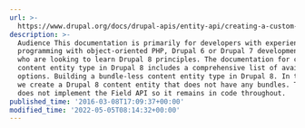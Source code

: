 ```yaml
---
url: >-
  https://www.drupal.org/docs/drupal-apis/entity-api/creating-a-custom-content-entity
description: >-
  Audience This documentation is primarily for developers with experience
  programming with object-oriented PHP, Drupal 6 or Drupal 7 development, and
  who are looking to learn Drupal 8 principles. The documentation for creating a
  content entity type in Drupal 8 includes a comprehensive list of available
  options. Building a bundle-less content entity type in Drupal 8. In this case
  we create a Drupal 8 content entity that does not have any bundles. The entity
  does not implement the Field API so it remains in code throughout.
published_time: '2016-03-08T17:09:37+00:00'
modified_time: '2022-05-05T08:14:32+00:00'
---
```

